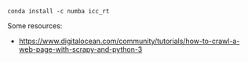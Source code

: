`
conda install -c numba icc_rt
`

Some resources:

 - https://www.digitalocean.com/community/tutorials/how-to-crawl-a-web-page-with-scrapy-and-python-3
 